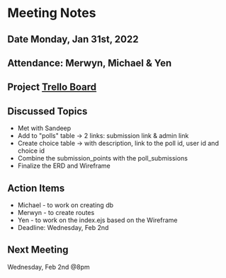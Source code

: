 # **Meeting Notes** 

## **Date** Monday, Jan 31st, 2022

## **Attendance**: Merwyn, Michael & Yen

## **Project** [Trello Board](https://trello.com/b/4v6uvbKW/ichoose-midterm-project)

## **Discussed Topics**
* Met with Sandeep
* Add to "polls" table -> 2 links: submission link & admin link 
* Create choice table -> with description, link to the poll id, user id and choice id
* Combine the submission_points with the poll_submissions 
* Finalize the ERD and Wireframe

## **Action Items**
* Michael - to work on creating db
* Merwyn - to create routes
* Yen - to work on the index.ejs based on the Wireframe
* Deadline: Wednesday, Feb 2nd 
 
## **Next Meeting** 
Wednesday, Feb 2nd @8pm 